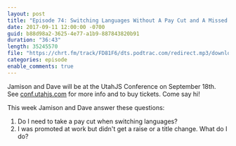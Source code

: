 ```yaml
---
layout: post
title: "Episode 74: Switching Languages Without A Pay Cut and A Missed Negotiation"
date: 2017-09-11 12:00:00 -0700
guid: b88d98a2-3625-4e77-a1b9-887843820b91
duration: "36:43"
length: 35245570
file: "https://chrt.fm/track/FD81F6/dts.podtrac.com/redirect.mp3/download.softskills.audio/sse-074.mp3"
categories: episode
enable_comments: true
---
```


Jamison and Dave will be at the UtahJS Conference on September 18th. See [conf.utahjs.com](https://conf.utahjs.com) for more info and to buy tickets. Come say hi!

This week Jamison and Dave answer these questions:

1. Do I need to take a pay cut when switching languages?
2. I was promoted at work but didn't get a raise or a title change. What do I do?
